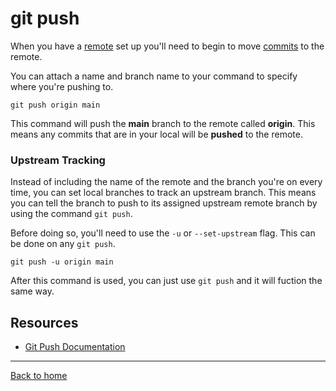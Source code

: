 # git push

When you have a [remote]((./REMOTE.md)) set up you'll need to begin to move [commits](./COMMIT.md) to the remote. 

You can attach a name and branch name to your command to specify where you're pushing to.
    
    git push origin main

This command will push the **main** branch to the remote called **origin**. This means any commits that are in your local will be **pushed** to the remote.

### Upstream Tracking

Instead of including the name of the remote and the branch you're on every time, you can set local branches to track an upstream branch. This means you can tell the branch to push to its assigned upstream remote branch by using the command `git push`. 

Before doing so, you'll need to use the `-u` or `--set-upstream` flag. This can be done on any `git push`. 

    git push -u origin main
After this command is used, you can just use `git push` and it will fuction the same way. 
 ## Resources
  - [Git Push Documentation](http://git-scm.com/docs/git-push)
  ---
  [Back to home](./READ.md)
  